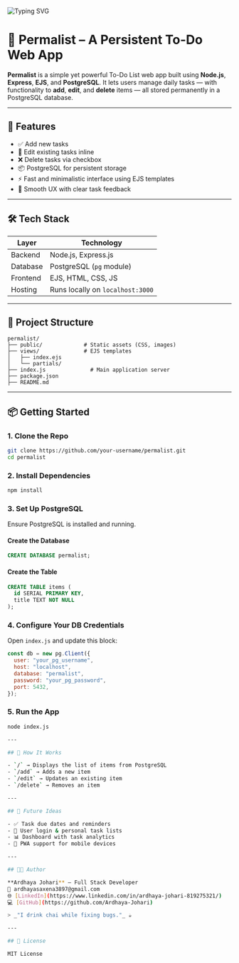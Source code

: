 ![Typing SVG](https://readme-typing-svg.demolab.com?font=Fira+Code&pause=1000&color=F15A24&width=600&lines=📝+Permalist+Project+-+Your+Personal+To-Do+Tracker;✅+Add%2C+Track%2C+Edit+Tasks+Easily;🚀+Organized+Tasks%2C+Simplified+Life)

# 📝 Permalist – A Persistent To-Do Web App


**Permalist** is a simple yet powerful To-Do List web app built using **Node.js**, **Express**, **EJS**, and **PostgreSQL**. It lets users manage daily tasks — with functionality to **add**, **edit**, and **delete** items — all stored permanently in a PostgreSQL database.

---

## 🚀 Features

- ✅ Add new tasks
- 📝 Edit existing tasks inline
- ❌ Delete tasks via checkbox
- 📦 PostgreSQL for persistent storage
- ⚡ Fast and minimalistic interface using EJS templates
- 🎯 Smooth UX with clear task feedback

---

## 🛠️ Tech Stack

| Layer        | Technology             |
|--------------|------------------------|
| Backend      | Node.js, Express.js    |
| Database     | PostgreSQL (`pg` module) |
| Frontend     | EJS, HTML, CSS, JS     |
| Hosting      | Runs locally on `localhost:3000` |

---

## 📁 Project Structure

```
permalist/
├── public/             # Static assets (CSS, images)
├── views/              # EJS templates
│   ├── index.ejs
│   └── partials/
├── index.js              # Main application server
├── package.json
├── README.md
```

---

## 📦 Getting Started

### 1. Clone the Repo

```bash
git clone https://github.com/your-username/permalist.git
cd permalist
```

### 2. Install Dependencies

```bash
npm install
```

### 3. Set Up PostgreSQL

Ensure PostgreSQL is installed and running.

#### Create the Database

```sql
CREATE DATABASE permalist;
```

#### Create the Table

```sql
CREATE TABLE items (
  id SERIAL PRIMARY KEY,
  title TEXT NOT NULL
);
```

### 4. Configure Your DB Credentials

Open `index.js` and update this block:

```js
const db = new pg.Client({
  user: "your_pg_username",
  host: "localhost",
  database: "permalist",
  password: "your_pg_password",
  port: 5432,
});
```

### 5. Run the App

```bash
node index.js

---

## 🧠 How It Works

- `/` → Displays the list of items from PostgreSQL  
- `/add` → Adds a new item  
- `/edit` → Updates an existing item  
- `/delete` → Removes an item  

---

## 🔮 Future Ideas

- ✅ Task due dates and reminders  
- 🧩 User login & personal task lists  
- 📊 Dashboard with task analytics  
- 📱 PWA support for mobile devices  

---

## 👩‍💻 Author

**Ardhaya Johari** – Full Stack Developer  
📧 ardhayasaxena3897@gmail.com  
🌐 [LinkedIn](https://www.linkedin.com/in/ardhaya-johari-819275321/)  
💻 [GitHub](https://github.com/Ardhaya-Johari)  

> _"I drink chai while fixing bugs."_ ☕

---

## 📄 License

MIT License
